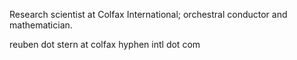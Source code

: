 Research scientist at Colfax International; orchestral conductor and mathematician.

reuben dot stern at colfax hyphen intl dot com
